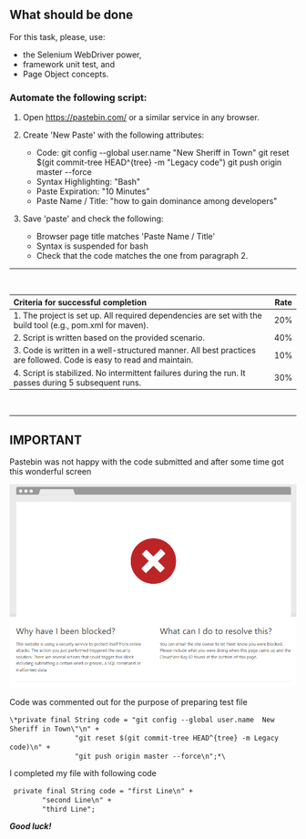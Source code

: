 ## What should be done
For this task, please, use:
- the Selenium WebDriver power, 
- framework unit test, and 
- Page Object concepts. 

### Automate the following script:
1. Open https://pastebin.com/ or a similar service in any browser.
 

2. Create 'New Paste' with the following attributes:
    * Code:
      git config --global user.name  "New Sheriff in Town"
      git reset $(git commit-tree HEAD^{tree} -m "Legacy code")
      git push origin master --force
    * Syntax Highlighting: "Bash"
    * Paste Expiration: "10 Minutes"
    * Paste Name / Title: "how to gain dominance among developers"

   
3. Save 'paste' and check the following:
    * Browser page title matches 'Paste Name / Title'
    * Syntax is suspended for bash
    * Check that the code matches the one from paragraph 2.


***
<br/>

| Criteria for successful completion                                                                                  | Rate |
|:--------------------------------------------------------------------------------------------------------------------|:----:|
| 1. The project is set up. All required dependencies are set with the build tool (e.g., pom.xml for maven).          | 20%  |
| 2. Script is written based on the provided scenario.                                                                | 40%  |
| 3. Code is written in a well-structured manner. All best practices are followed. Code is easy to read and maintain. | 10%  |
| 4. Script is stabilized. No intermittent failures during the run. It passes during 5 subsequent runs.               | 30%  |
<br/>

***

## IMPORTANT
Pastebin was not happy with the code submitted and after some time got this wonderful screen

<img width="1002" src="Pastebin_not_happpy.PNG" alt="warning">

Code was commented out for the purpose of preparing test file

```
\*private final String code = "git config --global user.name  New Sheriff in Town\"\n" +
                "git reset $(git commit-tree HEAD^{tree} -m Legacy code)\n" +
                "git push origin master --force\n";*\
```  

I completed my file with following code
```
 private final String code = "first Line\n" +
        "second Line\n" +
        "third Line";
``` 

***Good luck!***
